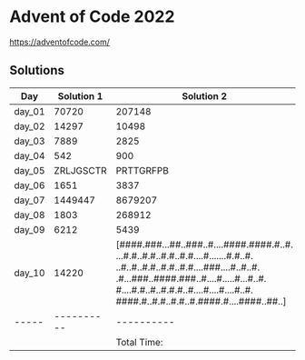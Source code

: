 # Advent of Code 2022

<https://adventofcode.com/>

## Solutions

|  Day  | Solution 1 | Solution 2 | Duration |
| ----- | ---------- | ---------- | -------- |
| day_01 | 70720 | 207148 |  490.07µs |
| day_02 | 14297 | 10498 |  361.636µs |
| day_03 | 7889 | 2825 |  665.58µs |
| day_04 | 542 | 900 |  545.036µs |
| day_05 | ZRLJGSCTR | PRTTGRFPB |  4.759937ms |
| day_06 | 1651 | 3837 |  694.101µs |
| day_07 | 1449447 | 8679207 |  3.769409ms |
| day_08 | 1803 | 268912 |  3.084061ms |
| day_09 | 6212 | 5439 |  9.893113ms |
| day_10 | 14220 | [####.###...##..###..#....####.####.#..#. ...#.#..#.#..#.#..#.#....#.......#.#..#. ..#..#..#.#..#.#..#.#....###....#..#..#. .#...###..####.###..#....#.....#...#..#. #....#.#..#..#.#.#..#....#....#....#..#. ####.#..#.#..#.#..#.####.#....####..##..] |  133.01µs |
| ----- | ---------- | ---------- | -------- |
|       |            |Total Time: | 24.548591ms |
